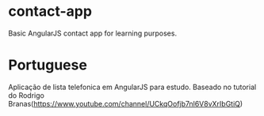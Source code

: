 # contact-app
 Basic AngularJS contact app for learning purposes.
# Portuguese
 Aplicação de lista telefonica em AngularJS para estudo.
  Baseado no tutorial do Rodrigo Branas(https://www.youtube.com/channel/UCkqOofjb7nl6V8vXrIbGtiQ)
